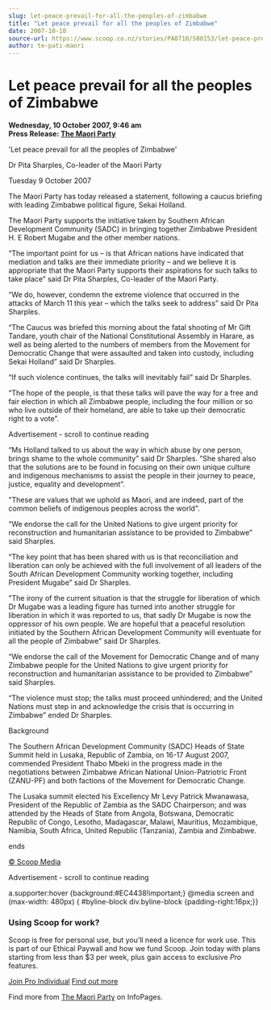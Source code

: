 ```yaml
---
slug: let-peace-prevail-for-all-the-peoples-of-zimbabwe
title: "Let peace prevail for all the peoples of Zimbabwe"
date: 2007-10-10
source-url: https://www.scoop.co.nz/stories/PA0710/S00153/let-peace-prevail-for-all-the-peoples-of-zimbabwe.htm
author: te-pati-maori
---
```

Let peace prevail for all the peoples of Zimbabwe
=================================================

**Wednesday, 10 October 2007, 9:46 am**  
**Press Release: [The Maori Party](https://info.scoop.co.nz/The_Maori_Party)**

'Let peace prevail for all the peoples of Zimbabwe'

Dr Pita Sharples, Co-leader of the Maori Party

Tuesday 9 October 2007

The Maori Party has today released a statement, following a caucus briefing with leading Zimbabwe political figure, Sekai Holland.

The Maori Party supports the initiative taken by Southern African Development Community (SADC) in bringing together Zimbabwe President H. E Robert Mugabe and the other member nations.

“The important point for us – is that African nations have indicated that mediation and talks are their immediate priority – and we believe it is appropriate that the Maori Party supports their aspirations for such talks to take place” said Dr Pita Sharples, Co-leader of the Maori Party.

“We do, however, condemn the extreme violence that occurred in the attacks of March 11 this year – which the talks seek to address” said Dr Pita Sharples.

“The Caucus was briefed this morning about the fatal shooting of Mr Gift Tandare, youth chair of the National Constitutional Assembly in Harare, as well as being alerted to the numbers of members from the Movement for Democratic Change that were assaulted and taken into custody, including Sekai Holland” said Dr Sharples.

“If such violence continues, the talks will inevitably fail” said Dr Sharples.

“The hope of the people, is that these talks will pave the way for a free and fair election in which all Zimbabwe people, including the four million or so who live outside of their homeland, are able to take up their democratic right to a vote”.

Advertisement - scroll to continue reading





“Ms Holland talked to us about the way in which abuse by one person, brings shame to the whole community” said Dr Sharples. “She shared also that the solutions are to be found in focusing on their own unique culture and indigenous mechanisms to assist the people in their journey to peace, justice, equality and development”.

"These are values that we uphold as Maori, and are indeed, part of the common beliefs of indigenous peoples across the world".

“We endorse the call for the United Nations to give urgent priority for reconstruction and humanitarian assistance to be provided to Zimbabwe” said Sharples.

“The key point that has been shared with us is that reconciliation and liberation can only be achieved with the full involvement of all leaders of the South African Development Community working together, including President Mugabe” said Dr Sharples.

"The irony of the current situation is that the struggle for liberation of which Dr Mugabe was a leading figure has turned into another struggle for liberation in which it was reported to us, that sadly Dr Mugabe is now the oppressor of his own people. We are hopeful that a peaceful resolution initiated by the Southern African Development Community will eventuate for all the people of Zimbabwe" said Dr Sharples.

“We endorse the call of the Movement for Democratic Change and of many Zimbabwe people for the United Nations to give urgent priority for reconstruction and humanitarian assistance to be provided to Zimbabwe” said Sharples.

“The violence must stop; the talks must proceed unhindered; and the United Nations must step in and acknowledge the crisis that is occurring in Zimbabwe” ended Dr Sharples.

Background

The Southern African Development Community (SADC) Heads of State Summit held in Lusaka, Republic of Zambia, on 16-17 August 2007, commended President Thabo Mbeki in the progress made in the negotiations between Zimbabwe African National Union-Patriotric Front (ZANU-PF) and both factions of the Movement for Democratic Change.

The Lusaka summit elected his Excellency Mr Levy Patrick Mwanawasa, President of the Republic of Zambia as the SADC Chairperson; and was attended by the Heads of State from Angola, Botswana, Democratic Republic of Congo, Lesotho, Madagascar, Malawi, Mauritius, Mozambique, Namibia, South Africa, United Republic (Tanzania), Zambia and Zimbabwe.

ends

  

[© Scoop Media](http://www.scoop.co.nz/about/terms.html)  

Advertisement - scroll to continue reading



a.supporter:hover {background:#EC4438!important;} @media screen and (max-width: 480px) { #byline-block div.byline-block {padding-right:16px;}}

### Using Scoop for work?

Scoop is free for personal use, but you’ll need a licence for work use. This is part of our Ethical Paywall and how we fund Scoop. Join today with plans starting from less than $3 per week, plus gain access to exclusive _Pro_ features.  
  
[Join Pro Individual](https://pro.scoop.co.nz/Individual/?from=ProIn24) [Find out more](https://pro.scoop.co.nz/using-scoop-for-work/?from=ProIn24)

Find more from [The Maori Party](https://info.scoop.co.nz/The_Maori_Party) on InfoPages.